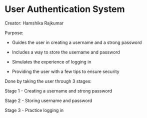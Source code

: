 # User Authentication System

Creator: Hamshika Rajkumar
 
Purpose: 

* Guides the user in creating a username and a strong password
 
* Includes a way to store the username and password

* Simulates  the experience of logging in  

* Providing the user with a few tips to ensure security

Done by taking the user through 3 stages: 

Stage 1 - Creating a username and strong password

Stage 2 - Storing username and password

Stage 3 - Practice logging in
